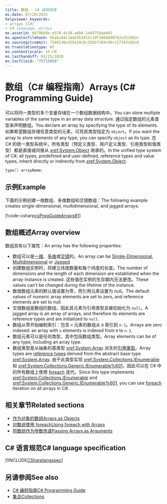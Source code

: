 ```yaml
---
title: 数组 - C# 编程指南
ms.date: 07/20/2015
helpviewer_keywords:
- arrays [C#]
- C# language, arrays
ms.assetid: bb79bdde-e570-4c30-adb0-1dd5759ae041
ms.openlocfilehash: bbabc84c144e5b3415c19f346b890782e251662c
ms.sourcegitcommit: 7588136e355e10cbc2582f389c90c127363c02a5
ms.translationtype: HT
ms.contentlocale: zh-CN
ms.lasthandoff: 03/15/2020
ms.locfileid: "75715056"
---
```

# <a name="arrays-c-programming-guide"></a><span data-ttu-id="3b115-102">数组（C# 编程指南）</span><span class="sxs-lookup"><span data-stu-id="3b115-102">Arrays (C# Programming Guide)</span></span>

<span data-ttu-id="3b115-103">可以将同一类型的多个变量存储在一个数组数据结构中。</span><span class="sxs-lookup"><span data-stu-id="3b115-103">You can store multiple variables of the same type in an array data structure.</span></span> <span data-ttu-id="3b115-104">通过指定数组的元素类型来声明数组。</span><span class="sxs-lookup"><span data-stu-id="3b115-104">You declare an array by specifying the type of its elements.</span></span> <span data-ttu-id="3b115-105">如果希望数组存储任意类型的元素，可将其类型指定为 `object`。</span><span class="sxs-lookup"><span data-stu-id="3b115-105">If you want the array to store elements of any type, you can specify `object` as its type.</span></span> <span data-ttu-id="3b115-106">在 C# 的统一类型系统中，所有类型（预定义类型、用户定义类型、引用类型和值类型）都是直接或间接从 <xref:System.Object> 继承的。</span><span class="sxs-lookup"><span data-stu-id="3b115-106">In the unified type system of C#, all types, predefined and user-defined, reference types and value types, inherit directly or indirectly from <xref:System.Object>.</span></span>

```csharp
type[] arrayName;
```

## <a name="example"></a><span data-ttu-id="3b115-107">示例</span><span class="sxs-lookup"><span data-stu-id="3b115-107">Example</span></span>

<span data-ttu-id="3b115-108">下面的示例创建一维数组、多维数组和交错数组：</span><span class="sxs-lookup"><span data-stu-id="3b115-108">The following example creates single-dimensional, multidimensional, and jagged arrays:</span></span>

[!code-csharp[csProgGuideArrays#1](~/samples/snippets/csharp/VS_Snippets_VBCSharp/csProgGuideArrays/CS/Arrays.cs#1)]

## <a name="array-overview"></a><span data-ttu-id="3b115-109">数组概述</span><span class="sxs-lookup"><span data-stu-id="3b115-109">Array overview</span></span>

<span data-ttu-id="3b115-110">数组具有以下属性：</span><span class="sxs-lookup"><span data-stu-id="3b115-110">An array has the following properties:</span></span>

- <span data-ttu-id="3b115-111">数组可以是[一维](single-dimensional-arrays.md)、[多维](multidimensional-arrays.md)或[交错](jagged-arrays.md)的。</span><span class="sxs-lookup"><span data-stu-id="3b115-111">An array can be [Single-Dimensional](single-dimensional-arrays.md), [Multidimensional](multidimensional-arrays.md) or [Jagged](jagged-arrays.md).</span></span>
- <span data-ttu-id="3b115-112">创建数组实例时，将建立纬度数量和每个纬度的长度。</span><span class="sxs-lookup"><span data-stu-id="3b115-112">The number of dimensions and the length of each dimension are established when the array instance is created.</span></span> <span data-ttu-id="3b115-113">这些值在实例的生存期内无法更改。</span><span class="sxs-lookup"><span data-stu-id="3b115-113">These values can't be changed during the lifetime of the instance.</span></span>
- <span data-ttu-id="3b115-114">数值数组元素的默认值设置为零，而引用元素设置为 null。</span><span class="sxs-lookup"><span data-stu-id="3b115-114">The default values of numeric array elements are set to zero, and reference elements are set to null.</span></span>
- <span data-ttu-id="3b115-115">交错数组是数组的数组，因此其元素为引用类型且被初始化为 `null`。</span><span class="sxs-lookup"><span data-stu-id="3b115-115">A jagged array is an array of arrays, and therefore its elements are reference types and are initialized to `null`.</span></span>
- <span data-ttu-id="3b115-116">数组从零开始编制索引：包含 `n` 元素的数组从 `0` 索引到 `n-1`。</span><span class="sxs-lookup"><span data-stu-id="3b115-116">Arrays are zero indexed: an array with `n` elements is indexed from `0` to `n-1`.</span></span>
- <span data-ttu-id="3b115-117">数组元素可以是任何类型，其中包括数组类型。</span><span class="sxs-lookup"><span data-stu-id="3b115-117">Array elements can be of any type, including an array type.</span></span>
- <span data-ttu-id="3b115-118">数组类型是从抽象的基类型 <xref:System.Array> 派生的[引用类型](../../language-reference/keywords/reference-types.md)。</span><span class="sxs-lookup"><span data-stu-id="3b115-118">Array types are [reference types](../../language-reference/keywords/reference-types.md) derived from the abstract base type <xref:System.Array>.</span></span> <span data-ttu-id="3b115-119">由于此类型实现 <xref:System.Collections.IEnumerable> 和 <xref:System.Collections.Generic.IEnumerable%601>，因此可以在 C# 中的所有数组上使用 [foreach](../../language-reference/keywords/foreach-in.md) 迭代。</span><span class="sxs-lookup"><span data-stu-id="3b115-119">Since this type implements <xref:System.Collections.IEnumerable> and <xref:System.Collections.Generic.IEnumerable%601>, you can use [foreach](../../language-reference/keywords/foreach-in.md) iteration on all arrays in C#.</span></span>

## <a name="related-sections"></a><span data-ttu-id="3b115-120">相关章节</span><span class="sxs-lookup"><span data-stu-id="3b115-120">Related sections</span></span>

- [<span data-ttu-id="3b115-121">作为对象的数组</span><span class="sxs-lookup"><span data-stu-id="3b115-121">Arrays as Objects</span></span>](arrays-as-objects.md)
- [<span data-ttu-id="3b115-122">对数组使用 foreach</span><span class="sxs-lookup"><span data-stu-id="3b115-122">Using foreach with Arrays</span></span>](using-foreach-with-arrays.md)
- [<span data-ttu-id="3b115-123">将数组作为参数传递</span><span class="sxs-lookup"><span data-stu-id="3b115-123">Passing Arrays as Arguments</span></span>](passing-arrays-as-arguments.md)

## <a name="c-language-specification"></a><span data-ttu-id="3b115-124">C# 语言规范</span><span class="sxs-lookup"><span data-stu-id="3b115-124">C# language specification</span></span>

[!INCLUDE[CSharplangspec](~/includes/csharplangspec-md.md)]

## <a name="see-also"></a><span data-ttu-id="3b115-125">另请参阅</span><span class="sxs-lookup"><span data-stu-id="3b115-125">See also</span></span>

- [<span data-ttu-id="3b115-126">C# 编程指南</span><span class="sxs-lookup"><span data-stu-id="3b115-126">C# Programming Guide</span></span>](../index.md)
- [<span data-ttu-id="3b115-127">集合</span><span class="sxs-lookup"><span data-stu-id="3b115-127">Collections</span></span>](../concepts/collections.md)
